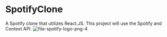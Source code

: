 # SpotifyClone
A Spotify clone that utilizes React.JS. This project will use the Spotify and Context API.
![file-spotify-logo-png-4](https://user-images.githubusercontent.com/61568687/195658842-9d16bd6f-6000-4c80-800a-7ef541127c86.png)
